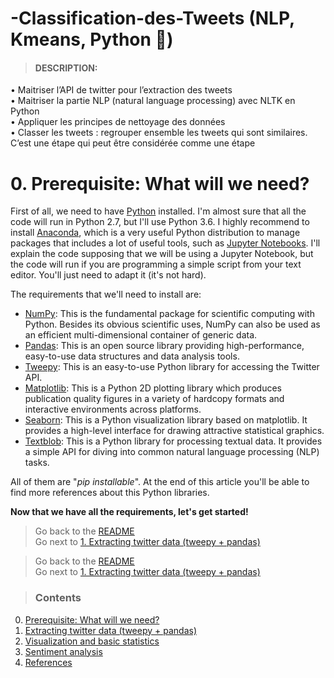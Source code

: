 # -Classification-des-Tweets (NLP, Kmeans, Python 🐍) 

> #### DESCRIPTION:
• Maitriser l’API de twitter pour l’extraction des tweets<br/>
• Maitriser la partie NLP (natural language processing) avec NLTK en Python<br/>
• Appliquer les principes de nettoyage des données<br/>
• Classer les tweets : regrouper ensemble les tweets qui sont similaires. C’est une étape qui peut
être considérée comme une étape 

# 0. Prerequisite: What will we need?

First of all, we need to have [Python](https://www.python.org/downloads/) installed.
I'm almost sure that all the code will run in Python 2.7, but I'll use Python 3.6. I highly recommend to install [Anaconda](https://www.anaconda.com/download/), which is a very useful Python distribution to manage packages that includes a lot of useful tools, such as [Jupyter Notebooks](http://jupyter.org/). I'll explain the code supposing that we will be using a Jupyter Notebook, but the code will run if you are programming a simple script from your text editor. You'll just need to adapt it (it's not hard).

The requirements that we'll need to install are:
* [NumPy](http://www.numpy.org/): This is the fundamental package for scientific computing with Python. Besides its obvious scientific uses, NumPy can also be used as an efficient multi-dimensional container of generic data.
* [Pandas](http://pandas.pydata.org/): This is an open source library providing high-performance, easy-to-use data structures and data analysis tools.
* [Tweepy](http://www.tweepy.org/): This is an easy-to-use Python library for accessing the Twitter API.
* [Matplotlib](http://matplotlib.org/): This is a Python 2D plotting library which produces publication quality figures in a variety of hardcopy formats and interactive environments across platforms.
* [Seaborn](https://seaborn.pydata.org/): This is a Python visualization library based on matplotlib. It provides a high-level interface for drawing attractive statistical graphics.
* [Textblob](https://textblob.readthedocs.io/): This is a Python library for processing textual data. It provides a simple API for diving into common natural language processing (NLP) tasks.

All of them are "*pip installable*". At the end of this article you'll be able to find more references about this Python libraries.

**Now that we have all the requirements, let's get started!**

> Go back to the [README](https://github.com/RodolfoFerro/pandas_twitter/blob/master/README.md)<br>
> Go next to [1. Extracting twitter data (tweepy + pandas)](https://github.com/RodolfoFerro/pandas_twitter/blob/master/01-extracting-data.md)<br>

> Go back to the [README](https://github.com/RodolfoFerro/pandas_twitter/blob/master/README.md)<br>
> Go next to [1. Extracting twitter data (tweepy + pandas)](https://github.com/RodolfoFerro/pandas_twitter/blob/master/01-extracting-data.md)<br>

>### Contents
0. [Prerequisite: What will we need?](https://github.com/RodolfoFerro/pandas_twitter/blob/master/00-prerequisite.md)
1. [Extracting twitter data (tweepy + pandas)](https://github.com/RodolfoFerro/pandas_twitter/blob/master/01-extracting-data.md)
2. [Visualization and basic statistics](https://github.com/RodolfoFerro/pandas_twitter/blob/master/02-visualization.md)
3. [Sentiment analysis](https://github.com/RodolfoFerro/pandas_twitter/blob/master/03-sentiment-analysis.md)
4. [References](https://github.com/RodolfoFerro/pandas_twitter/blob/master/04-references.md)
